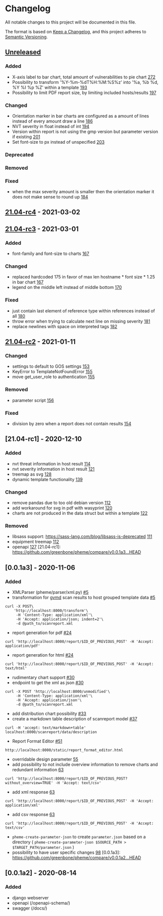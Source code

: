 # Changelog
All notable changes to this project will be documented in this file.

The format is based on [Keep a Changelog](https://keepachangelog.com/en/1.0.0/),
and this project adheres to [Semantic Versioning](https://semver.org/spec/v2.0.0.html).

## [Unreleased]
### Added
- X-axis label to bar chart, total amount of vulnerabilities to pie chart [272](https://github.com/greenbone/pheme/pull/272)
- Possibility to transform '%Y-%m-%dT%H:%M:%S%z' into '%a, %b %d, %Y %I %p %Z' within a template [193](https://github.com/greenbone/pheme/pull/193)
- Possibility to limit PDF report size, by limiting included hosts/results [197](https://github.com/greenbone/pheme/pull/197)
### Changed
- Orientation marker in bar charts are configured as a amount of lines instead of every amount draw a line [186](https://github.com/greenbone/pheme/pull/186)
- NVT severity in float instead of int [194](https://github.com/greenbone/pheme/pull/194)
- Version within report is not using the gmp version but parameter version if existing [201](https://github.com/greenbone/pheme/pull/201)
- Set font-size to px instead of unspecified [203](https://github.com/greenbone/pheme/pull/203)
### Deprecated
### Removed
### Fixed
- when the max severity amount is smaller then the orientation marker it does not make sense to round up [184](https://github.com/greenbone/pheme/pull/184)

[Unreleased]: https://github.com/greenbone/pheme/compare/v21.04-rc4...HEAD


## [21.04-rc4] - 2021-03-02
[21.04-rc4]: https://github.com/greenbone/pheme/compare/v21.04-rc3...v21.04-rc4

## [21.04-rc3] - 2021-03-01
### Added
- font-family and font-size to charts [167](https://github.com/greenbone/pheme/pull/167)
### Changed
- replaced hardcoded 175 in favor of max len hostname * font size * 1.25 in bar chart [167](https://github.com/greenbone/pheme/pull/167)
- legend on the middle left instead of middle bottom [170](https://github.com/greenbone/pheme/pull/170)
### Fixed
- just contain last element of reference type within references instead of all [180](https://github.com/greenbone/pheme/pull/180)
- throw error when trying to calculate next line on missing severity [181](https://github.com/greenbone/pheme/pull/181)
- replace newlines with space on interpreted tags [182](https://github.com/greenbone/pheme/pull/182)

[21.04-rc3]: https://github.com/greenbone/pheme/compare/v21.04-rc2...v21.04-rc3

## [21.04-rc2] - 2021-01-11
### Changed
- settings to default to GOS settings [153](https://github.com/greenbone/pheme/pull/153)
- KeyError to TemplateNotFoundError [155](https://github.com/greenbone/pheme/pull/155)
- move get_user_role to authentication [155](https://github.com/greenbone/pheme/pull/155)
### Removed
- parameter script [156](https://github.com/greenbone/pheme/pull/156)
### Fixed
- division by zero when a report does not contain results [154](https://github.com/greenbone/pheme/pull/154)

[21.04-rc2]: https://github.com/greenbone/pheme/compare/v21.04-rc1...v21.04-rc2

## [21.04-rc1] - 2020-12-10
### Added
- nvt threat information in host result [114](https://github.com/greenbone/pheme/pull/114)
- nvt severity information in host result [121](https://github.com/greenbone/pheme/pull/121)
- treemap as svg [128](https://github.com/greenbone/pheme/pull/128)
- dynamic template functionality [139](https://github.com/greenbone/pheme/pull/139/files)
### Changed
- remove pandas due to too old debian version [112](https://github.com/greenbone/pheme/pull/112)
- add workaround for svg in pdf with wasyprint [120](https://github.com/greenbone/pheme/pull/120)
- charts are not produced in the data struct but within a template [122](https://github.com/greenbone/pheme/pull/122)

### Removed
- libsass support: https://sass-lang.com/blog/libsass-is-deprecated [111](https://github.com/greenbone/pheme/pull/111)
- equipment treemap [112](https://github.com/greenbone/pheme/pull/112)
- openapi [127](https://github.com/greenbone/pheme/pull/127)
[21.04-rc1]: https://github.com/greenbone/pheme/compare/v0.0.1a3...HEAD

## [0.0.1a3] - 2020-11-06
### Added
- XMLParser (pheme/parser/xml.py) [#5](https://github.com/greenbone/pheme/pull/5)
- transformation for [gvmd] scan results to host grouped template data [#5](https://github.com/greenbone/pheme/pull/5)
```
curl -X POST\
    'http://localhost:8000/transform'\
     -H 'Content-Type: application/xml'\
     -H 'Accept: application/json; indent=2'\
     -d @path_to/scanreport.xml
```
- report generation for pdf [#24](https://github.com/greenbone/pheme/pull/24)

```
curl 'http://localhost:8000/report/$ID_OF_PREVIOUS_POST' -H 'Accept: application/pdf'
```
- report generation for html [#24](https://github.com/greenbone/pheme/pull/24)

```
curl 'http://localhost:8000/report/$ID_OF_PREVIOUS_POST' -H 'Accept: text/html'
```
- rudimentary chart support [#30](https://github.com/greenbone/pheme/pull/30)
- endpoint to get the xml as json [#30](https://github.com/greenbone/pheme/pull/30)

```
curl -X POST 'http://localhost:8000/unmodified'\
     -H 'Content-Type: application/xml'\
     -H 'Accept: application/json'\
     -d @path_to/scanreport.xml
```
- add distribution chart possibility [#33](https://github.com/greenbone/pheme/pull/45/)
- create a markdown table description of scanreport model [#37](https://github.com/greenbone/pheme/pull/37/)
```
curl -H 'accept: text/markdown+table' localhost:8000/scanreport/data/description
```
- Report Format Editor [#51](https://github.com/greenbone/pheme/pull/51)
```
http://localhost:8000/static/report_format_editor.html
```
- overridable design parameter [55](https://github.com/greenbone/pheme/pull/55)
- add possibility to not include overview information to remove charts and redundant information [63](https://github.com/greenbone/pheme/pull/63)
```
curl 'http://localhost:8000/report/$ID_OF_PREVIOUS_POST?without_overview=TRUE' -H 'Accept: text/csv'
```
- add xml response [63](https://github.com/greenbone/pheme/pull/63)
```
curl 'http://localhost:8000/report/$ID_OF_PREVIOUS_POST' -H 'Accept: application/xml'
```
- add csv response [63](https://github.com/greenbone/pheme/pull/63)
```
curl 'http://localhost:8000/report/$ID_OF_PREVIOUS_POST' -H 'Accept: text/csv'
```
- `pheme-create-parameter-json` to create `parameter.json` based on a directory ( `pheme-create-parameter-json $SOURCE_PATH > $TARGET_PATH/parameter.json` )
- possibility to have user specific changes [98](https://github.com/greenbone/pheme/pull/98)
[0.0.1a3]: https://github.com/greenbone/pheme/compare/v0.0.1a2...HEAD

## [0.0.1a2] - 2020-08-14
### Added
- django webserver
- openapi (/openapi-schema/)
- swagger (/docs/)

[gvmd]: https://github.com/greenbone/gvmd
